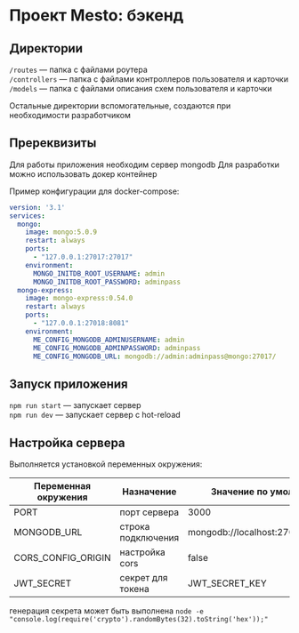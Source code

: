 # Проект Mesto: бэкенд

## Директории

`/routes` — папка с файлами роутера  
`/controllers` — папка с файлами контроллеров пользователя и карточки   
`/models` — папка с файлами описания схем пользователя и карточки  
  
Остальные директории вспомогательные, создаются при необходимости разработчиком

## Пререквизиты

Для работы приложения необходим сервер mongodb
Для разработки можно использовать докер контейнер

Пример конфигурации для docker-compose:

```yaml
version: '3.1'
services:
  mongo:
    image: mongo:5.0.9
    restart: always
    ports:
      - "127.0.0.1:27017:27017"
    environment:
      MONGO_INITDB_ROOT_USERNAME: admin
      MONGO_INITDB_ROOT_PASSWORD: adminpass
  mongo-express:
    image: mongo-express:0.54.0
    restart: always
    ports:
      - "127.0.0.1:27018:8081"
    environment:
      ME_CONFIG_MONGODB_ADMINUSERNAME: admin
      ME_CONFIG_MONGODB_ADMINPASSWORD: adminpass
      ME_CONFIG_MONGODB_URL: mongodb://admin:adminpass@mongo:27017/
```

## Запуск приложения

`npm run start` — запускает сервер   
`npm run dev` — запускает сервер с hot-reload

## Настройка сервера

Выполняется установкой переменных окружения:

| Переменная окружения | Назначение          | Значение по умолчанию             | Пример                                                             |
|----------------------|---------------------|-----------------------------------|--------------------------------------------------------------------|
| PORT                 | порт сервера        | 3000                              | 8080                                                               |
| MONGODB_URL          | строка подключения  | mongodb://localhost:27017/mestodb | mongodb://admin:adminpass@127.0.0.1:27017/mestodb?authSource=admin |
| CORS_CONFIG_ORIGIN   | настройка cors      | false                             | http://localhost:3000                                              |
| JWT_SECRET           | секрет для токена   | JWT_SECRET_KEY                    | 745d2a6d691cd3f267ac8f2693a9ebf3a912165b40625d87e0930ba046d41f51   |

генерация секрета может быть выполнена `node -e "console.log(require('crypto').randomBytes(32).toString('hex'));" `
